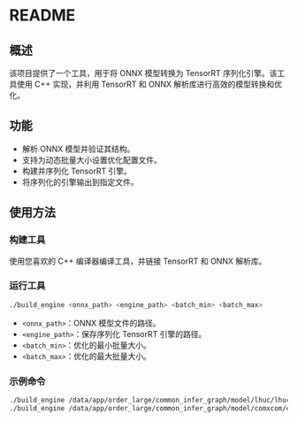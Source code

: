 # README

## 概述

该项目提供了一个工具，用于将 ONNX 模型转换为 TensorRT 序列化引擎。该工具使用 C++ 实现，并利用 TensorRT 和 ONNX 解析库进行高效的模型转换和优化。

## 功能

- 解析 ONNX 模型并验证其结构。
- 支持为动态批量大小设置优化配置文件。
- 构建并序列化 TensorRT 引擎。
- 将序列化的引擎输出到指定文件。

## 使用方法

### 构建工具
使用您喜欢的 C++ 编译器编译工具，并链接 TensorRT 和 ONNX 解析库。

### 运行工具
```bash
./build_engine <onnx_path> <engine_path> <batch_min> <batch_max>
```

- `<onnx_path>`：ONNX 模型文件的路径。
- `<engine_path>`：保存序列化 TensorRT 引擎的路径。
- `<batch_min>`：优化的最小批量大小。
- `<batch_max>`：优化的最大批量大小。

### 示例命令
```bash
./build_engine /data/app/order_large/common_infer_graph/model/lhuc/lhuc.onnx /data/app/order_large/common_infer_graph/model/lhuc/lhuc.engine 1 2048
./build_engine /data/app/order_large/common_infer_graph/model/comxcom/comxcom.onnx /data/app/order_large/common_infer_graph/model/comxcom/comxcom.engine 1 2048
```
